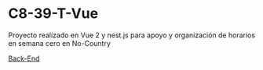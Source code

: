 # C8-39-T-Vue
Proyecto realizado en Vue 2 y nest.js para apoyo y organización de horarios en semana cero en No-Country

<a href="https://calountry-backend-production.up.railway.app/api" target="_blank">Back-End</a>
